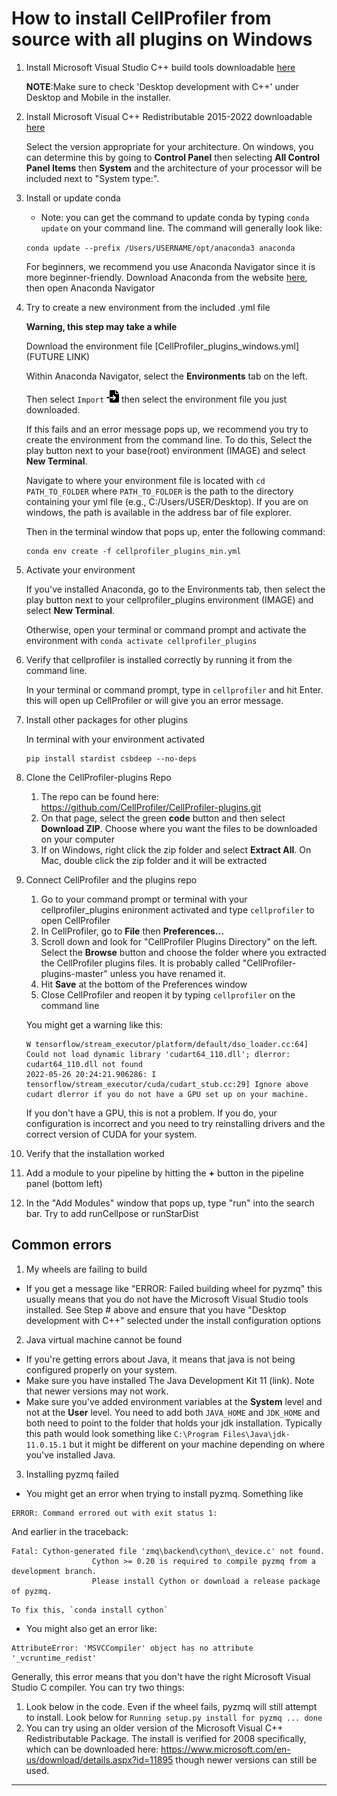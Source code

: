 # How to install CellProfiler from source with all plugins on Windows

1. Install Microsoft Visual Studio C++ build tools downloadable [here](   https://visualstudio.microsoft.com/visual-cpp-build-tools/)

   **NOTE**:Make sure to check 'Desktop development with C++' under Desktop and Mobile in the installer.

2. Install Microsoft Visual C++ Redistributable 2015-2022 downloadable [here]( https://docs.microsoft.com/en-us/cpp/windows/latest-supported-vc-redist?view=msvc-170)

   Select the version appropriate for your architecture. On windows, you can determine this by going to **Control Panel** then selecting **All Control Panel Items** then **System** and the architecture of your processor will be included next to "System type:".

3. Install or update conda

   * Note: you can get the command to update conda by typing `conda update` on your command line. The command will generally look like:

   `conda update --prefix /Users/USERNAME/opt/anaconda3 anaconda`

   For beginners, we recommend you use Anaconda Navigator since it is more beginner-friendly. Download Anaconda from the website [here](https://www.anaconda.com/products/distribution), then open Anaconda Navigator

4. Try to create a new environment from the included .yml file

   **Warning, this step may take a while**

   Download the environment file [CellProfiler_plugins_windows.yml](FUTURE LINK)

   Within Anaconda Navigator, select the **Environments** tab on the left.

   Then select `Import`  <img src="images/Install_environment_instructions/file-import-solid.svg" data-canonical-src="images/Install_environment_instructions/file-import-solid.svg" width="20" height="20"/> then select the environment file you just downloaded.

   If this fails and an error message pops up, we recommend you try to create the environment from the command line. To do this, Select the play button next to your base(root) environment (IMAGE) and select **New Terminal**.

   Navigate to where your environment file is located with `cd PATH_TO_FOLDER` where `PATH_TO_FOLDER` is the path to the directory containing your yml file (e.g., C:/Users/USER/Desktop). If you are on windows, the path is available in the address bar of file explorer.

   Then in the terminal window that pops up, enter the following command:
   ```
   conda env create -f cellprofiler_plugins_min.yml
   ```

5. Activate your environment

   If you've installed Anaconda, go to the Environments tab, then select the play button next to your cellprofiler_plugins environment (IMAGE) and select **New Terminal**.

   Otherwise, open your terminal or command prompt and activate the environment with `conda activate cellprofiler_plugins`

6. Verify that cellprofiler is installed correctly by running it from the command line.

   In your terminal or command prompt, type in `cellprofiler` and hit Enter. this will open up CellProfiler or will give you an error message.

7. Install other packages for other plugins

   In terminal with your environment activated
   ```
   pip install stardist csbdeep --no-deps
   ```

8. Clone the CellProfiler-plugins Repo
   1. The repo can be found here: https://github.com/CellProfiler/CellProfiler-plugins.git
   2. On that page, select the green **code** button and then select **Download ZIP**. Choose where you want the files to be downloaded on your computer
   3. If on Windows, right click the zip folder and select **Extract All**. On Mac, double click the zip folder and it will be extracted

9. Connect CellProfiler and the plugins repo
   1. Go to your command prompt or terminal with your cellprofiler_plugins enironment activated and type `cellprofiler` to open CellProfiler
   2. In CellProfiler, go to **File** then **Preferences...**
   3. Scroll down and look for "CellProfiler Plugins Directory" on the left. Select the **Browse** button and choose the folder where you extracted the CellProfiler plugins files. It is probably called "CellProfiler-plugins-master" unless you have renamed it.
   4. Hit **Save** at the bottom of the Preferences window
   5. Close CellProfiler and reopen it by typing `cellprofiler` on the command line

   You might get a warning like this:
   ```
   W tensorflow/stream_executor/platform/default/dso_loader.cc:64] Could not load dynamic library 'cudart64_110.dll'; dlerror: cudart64_110.dll not found
   2022-05-26 20:24:21.906286: I tensorflow/stream_executor/cuda/cudart_stub.cc:29] Ignore above cudart dlerror if you do not have a GPU set up on your machine.
   ```
   If you don't have a GPU, this is not a problem. If you do, your configuration is incorrect and you need to try reinstalling drivers and the correct version of CUDA for your system.

10. Verify that the installation worked
   1. Add a module to your pipeline by hitting the **+** button in the pipeline panel (bottom left)
   2. In the "Add Modules" window that pops up, type "run" into the search bar. Try to add runCellpose or runStarDist


## Common errors

1. My wheels are failing to build

  - If you get a message like "ERROR: Failed building wheel for pyzmq" this usually means that you do not have the Microsoft Visual Studio tools installed. See Step # above and ensure that you have "Desktop development with C++" selected under the install configuration options

2. Java virtual machine cannot be found

  - If you're getting errors about Java, it means that java is not being configured properly on your system.
  - Make sure you have installed The Java Development Kit 11 (link). Note that newer versions may not work.
  - Make sure you've added environment variables at the **System** level and not at the **User** level. You need to add both `JAVA_HOME` and `JDK_HOME` and both need to point to the folder that holds your jdk installation. Typically this path would look something like `C:\Program Files\Java\jdk-11.0.15.1` but it might be different on your machine depending on where you've installed Java.

3. Installing pyzmq failed

  - You might get an error when trying to install pyzmq. Something like
  ```
  ERROR: Command errored out with exit status 1:
  ```
  And earlier in the traceback:
  ```
  Fatal: Cython-generated file 'zmq\backend\cython\_device.c' not found.
                    Cython >= 0.20 is required to compile pyzmq from a development branch.
                    Please install Cython or download a release package of pyzmq.
  ```

    To fix this, `conda install cython`       

  - You might also get an error like:
  ```
  AttributeError: 'MSVCCompiler' object has no attribute '_vcruntime_redist'
  ```

  Generally, this error means that you don't have the right Microsoft Visual Studio C compiler. You can try two things:

  1. Look below in the code. Even if the wheel fails, pyzmq will still attempt to install. Look below for `Running setup.py install for pyzmq ... done`
  2. You can try using an older version of the Microsoft Visual C++ Redistributable Package. The install is verified for 2008 specifically, which can be downloaded here: https://www.microsoft.com/en-us/download/details.aspx?id=11895 though newer versions can still be used.



---
